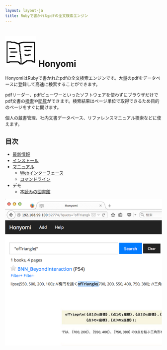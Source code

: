 ```yaml
---
layout: layout-ja
title: Rubyで書かれたpdfの全文検索エンジン
---
```

# <img width="100" height="100" src="/images/honyomi-icon.png"> Honyomi 

HonyomiはRubyで書かれたpdfの全文検索エンジンです。大量のpdfをデータベースに登録して高速に検索することができます。

pdfリーダー、pdfビューワーといったソフトウェアを使わずにブラウザだけでpdf文書の[検索](http://library.honyomi.nagoya/?query=%E6%97%A5%E6%9C%AC%E8%AA%9E+%E7%89%B9%E5%BE%B4)や[閲覧](http://library.honyomi.nagoya/v/6)ができます。検索結果はページ単位で取得できるため目的のページをすぐに開けます。

個人の蔵書管理、社内文書データベース、リファレンスマニュアル検索などに使えます。

## 目次

- [最新情報](./news.html)
- [インストール](./install.html)
- [マニュアル](./manual.html)
  - [Webインターフェース](./webinterface.html)
  - [コマンドライン](./commandline.html)
- デモ
  - [本読みの図書館](http://library.honyomi.nagoya/)

<img alt='honyomi' src='https://raw.githubusercontent.com/ongaeshi/honyomi/master/images/honyomi-01.png' />

